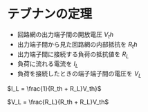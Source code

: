 # テブナンの定理

- 回路網の出力端子間の開放電圧 $V_th$
- 出力端子間から見た回路網の内部抵抗を $R_th$
- 出力端子間に接続する負荷の抵抗値を $R_L$
- 負荷に流れる電流を $I_L$
- 負荷を接続したときの端子端子間の電圧を $V_L$



$I_L = \frac{1}{R_th + R_L}V_th}$

$V_L = \frac{R_L}{R_th + R_L}V_th$




